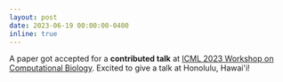 ```yaml
---
layout: post
date: 2023-06-19 00:00:00-0400
inline: true
---
```


A paper got accepted for a **contributed talk** at [ICML 2023 Workshop on Computational Biology](https://icml-compbio.github.io/). Excited to give a talk at Honolulu, Hawai'i!